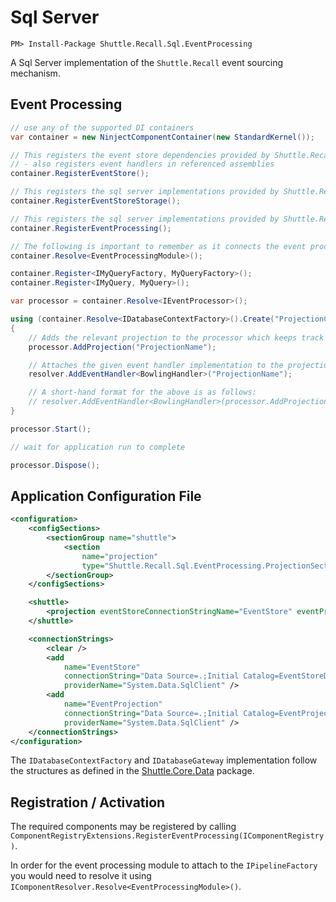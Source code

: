 # Sql Server

```
PM> Install-Package Shuttle.Recall.Sql.EventProcessing
```

A Sql Server implementation of the `Shuttle.Recall` event sourcing mechanism.

## Event Processing

``` c#
// use any of the supported DI containers
var container = new NinjectComponentContainer(new StandardKernel());

// This registers the event store dependencies provided by Shuttle.Recall 
// - also registers event handlers in referenced assemblies
container.RegisterEventStore();

// This registers the sql server implementations provided by Shuttle.Recall.Sql.Storage, for instance
container.RegisterEventStoreStorage();

// This registers the sql server implementations provided by Shuttle.Recall.Sql.EventProcessing, for instance
container.RegisterEventProcessing();

// The following is important to remember as it connects the event processing module to the pipeline factory
container.Resolve<EventProcessingModule>();

container.Register<IMyQueryFactory, MyQueryFactory>();
container.Register<IMyQuery, MyQuery>();

var processor = container.Resolve<IEventProcessor>();

using (container.Resolve<IDatabaseContextFactory>().Create("ProjectionConnectionName"))
{
    // Adds the relevant projection to the processor which keeps track of the projection position
    processor.AddProjection("ProjectionName");

    // Attaches the given event handler implementation to the projection, by name
    resolver.AddEventHandler<BowlingHandler>("ProjectionName");

    // A short-hand format for the above is as follows:
    // resolver.AddEventHandler<BowlingHandler>(processor.AddProjection("ProjectionName"));
}

processor.Start();

// wait for application run to complete

processor.Dispose();
```

## Application Configuration File

``` xml
<configuration>
	<configSections>
		<sectionGroup name="shuttle">
			<section 
				name="projection" 
				type="Shuttle.Recall.Sql.EventProcessing.ProjectionSection, Shuttle.Recall.Sql.EventProcessing" />
		</sectionGroup>
	</configSections>

	<shuttle>
		<projection eventStoreConnectionStringName="EventStore" eventProjectionConnectionStringName="EventProjection" />
	</shuttle>

	<connectionStrings>
		<clear />
		<add 
			name="EventStore" 
			connectionString="Data Source=.;Initial Catalog=EventStoreDatabase;Integrated Security=SSPI;" 
			providerName="System.Data.SqlClient" />
		<add 
			name="EventProjection" 
			connectionString="Data Source=.;Initial Catalog=EventProjectionDatabase;Integrated Security=SSPI;" 
			providerName="System.Data.SqlClient" />
	</connectionStrings>
</configuration>
```

The `IDatabaseContextFactory` and `IDatabaseGateway` implementation follow the structures as defined in the [Shuttle.Core.Data](https://shuttle.github.io/shuttle-core/data/shuttle-core-data.html) package.

## Registration / Activation

The required components may be registered by calling `ComponentRegistryExtensions.RegisterEventProcessing(IComponentRegistry)`.

In order for the event processing module to attach to the `IPipelineFactory` you would need to resolve it using `IComponentResolver.Resolve<EventProcessingModule>()`.
